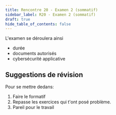 ```yaml
---
title: Rencontre 20 - Examen 2 (sommatif)
sidebar_label: R20 - Examen 2 (sommatif)
draft: true
hide_table_of_contents: false
---
```



L'examen se déroulera ainsi
- durée
- documents autorisés
- cybersécurité applicative

## Suggestions de révision

Pour se mettre dedans:
1. Faire le formatif
2. Repasse les exercices qui t'ont posé problème.
3. Pareil pour le travail



